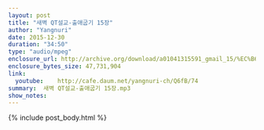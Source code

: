 ```yaml
---
layout: post
title: "새벽 QT설교-출애굽기 15장"
author: "Yangnuri"
date: 2015-12-30
duration: "34:50"
type: "audio/mpeg"
enclosure_url: http://archive.org/download/a01041315591_gmail_15/%EC%B6%9C%EC%95%A0%EA%B5%BD%EA%B8%B0%2015%EC%9E%A5.mp3
enclosure_bytes_size: 47,731,904       
link:
  youtube:    http://cafe.daum.net/yangnuri-ch/Q6fB/74
summary:  새벽 QT설교-출애굽기 15장.mp3
show_notes:
---
```

{% include post_body.html %}

